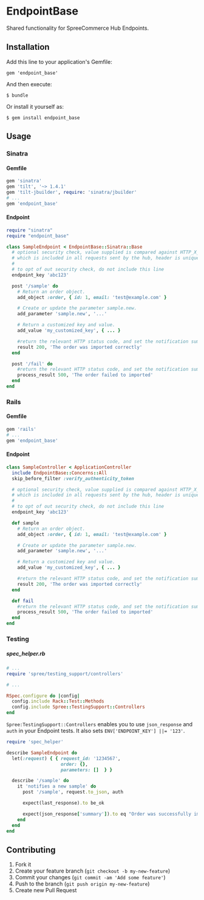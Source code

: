 # EndpointBase

Shared functionality for SpreeCommerce Hub Endpoints.

## Installation

Add this line to your application's Gemfile:

    gem 'endpoint_base'

And then execute:

    $ bundle

Or install it yourself as:

    $ gem install endpoint_base

## Usage

### Sinatra

#### Gemfile

```ruby
gem 'sinatra'
gem 'tilt', '~> 1.4.1'
gem 'tilt-jbuilder', require: 'sinatra/jbuilder'
# ...
gem 'endpoint_base'
```

#### Endpoint

```ruby
require "sinatra"
require "endpoint_base"

class SampleEndpoint < EndpointBase::Sinatra::Base
  # optional security check, value supplied is compared against HTTP_X_HUB_TOKEN header
  # which is included in all requests sent by the hub, header is unique per integration.
  #
  # to opt of out security check, do not include this line
  endpoint_key 'abc123'

  post '/sample' do
    # Return an order object.
    add_object :order, { id: 1, email: 'test@example.com' }

    # Create or update the parameter sample.new.
    add_parameter 'sample.new', '...'

    # Return a customized key and value.
    add_value 'my_customized_key', { ... }

    #return the relevant HTTP status code, and set the notification summary.
    result 200, 'The order was imported correctly'
  end

  post '/fail' do
    #return the relevant HTTP status code, and set the notification summary.
    process_result 500, 'The order failed to imported'
  end
end

```

### Rails

#### Gemfile

```ruby
gem 'rails'
# ...
gem 'endpoint_base'
```

#### Endpoint

```ruby
class SampleController < ApplicationController
  include EndpointBase::Concerns::All
  skip_before_filter :verify_authenticity_token

  # optional security check, value supplied is compared against HTTP_X_HUB_TOKEN header
  # which is included in all requests sent by the hub, header is unique per integration.
  #
  # to opt of out security check, do not include this line
  endpoint_key 'abc123'

  def sample
    # Return an order object.
    add_object :order, { id: 1, email: 'test@example.com' }

    # Create or update the parameter sample.new.
    add_parameter 'sample.new', '...'

    # Return a customized key and value.
    add_value 'my_customized_key', { ... }

    #return the relevant HTTP status code, and set the notification summary.
    result 200, 'The order was imported correctly'
  end

  def fail
    #return the relevant HTTP status code, and set the notification summary.
    process_result 500, 'The order failed to imported'
  end
end

```

### Testing

##### spec_helper.rb

```ruby
# ...
require 'spree/testing_support/controllers'

# ...

RSpec.configure do |config|
  config.include Rack::Test::Methods
  config.include Spree::TestingSupport::Controllers
end
```

`Spree:TestingSupport::Controllers` enables you to use `json_response` and `auth` in your Endpoint tests. It also sets `ENV['ENDPOINT_KEY'] ||= '123'`.

```ruby
require 'spec_helper'

describe SampleEndpoint do
  let(:request) { { request_id: '1234567',
                    order: {},
                    parameters: []  } }

  describe '/sample' do
    it 'notifies a new sample' do
      post '/sample', request.to_json, auth

      expect(last_response).to be_ok

      expect(json_response['summary']).to eq "Order was successfully imported"
    end
  end
end
```

## Contributing

1. Fork it
2. Create your feature branch (`git checkout -b my-new-feature`)
3. Commit your changes (`git commit -am 'Add some feature'`)
4. Push to the branch (`git push origin my-new-feature`)
5. Create new Pull Request

